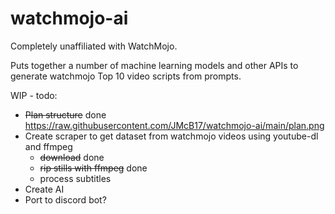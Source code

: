 # watchmojo-ai
Completely unaffiliated with WatchMojo.

Puts together a number of machine learning models and other APIs to generate watchmojo Top 10 video scripts from prompts.

WIP - todo:

- ~~Plan structure~~ done https://raw.githubusercontent.com/JMcB17/watchmojo-ai/main/plan.png
- Create scraper to get dataset from watchmojo videos using youtube-dl and ffmpeg
  - ~~download~~ done
  - ~~rip stills with ffmpeg~~ done  
  - process subtitles
- Create AI
- Port to discord bot?
